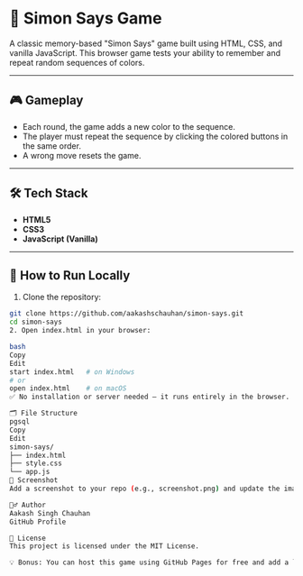 # 🧠 Simon Says Game

A classic memory-based "Simon Says" game built using HTML, CSS, and vanilla JavaScript. This browser game tests your ability to remember and repeat random sequences of colors.


---

## 🎮 Gameplay

- Each round, the game adds a new color to the sequence.
- The player must repeat the sequence by clicking the colored buttons in the same order.
- A wrong move resets the game.

---

## 🛠️ Tech Stack

- **HTML5**
- **CSS3**
- **JavaScript (Vanilla)**

---

## 🚀 How to Run Locally

1. Clone the repository:

```bash
git clone https://github.com/aakashschauhan/simon-says.git
cd simon-says
2. Open index.html in your browser:

bash
Copy
Edit
start index.html   # on Windows
# or
open index.html    # on macOS
✅ No installation or server needed — it runs entirely in the browser.

🗂️ File Structure
pgsql
Copy
Edit
simon-says/
├── index.html
├── style.css
└── app.js
📸 Screenshot
Add a screenshot to your repo (e.g., screenshot.png) and update the image path above if needed.

🙋‍♂️ Author
Aakash Singh Chauhan
GitHub Profile

📝 License
This project is licensed under the MIT License.

💡 Bonus: You can host this game using GitHub Pages for free and add a live demo link to this README.
